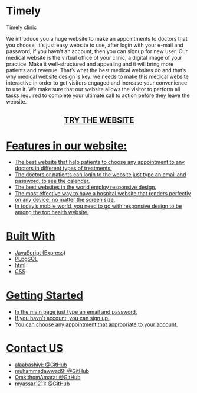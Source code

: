 # Timely
Timely clinic

   We introduce you a huge website to make an appointments to doctors that you choose, it's just easy website to use, after login with your e-mail
   and password, if you havn't an account, then you can signup for new user. 
   Our medical website is the virtual office of your clinic, a digital image of your practice. Make it well-structured and appealing and it will bring
   more patients and revenue. 
   That’s what the best medical websites do and that’s why medical website design is key. we needs to make this medical website interactive in order to get visitors
   engaged and increase your convenience to use it. 
   We make sure that our website allows the visitor to perform all tasks required to complete your ultimate call to action before they leave the website.
   
   <h2 align="center"><a href="https://quirky-bell-01e77b.netlify.app/login">TRY THE WEBSITE</h2>
        
   # Features in our website:
   - The best website that help patients to choose any appointment to any doctors in different types of treatments.
   - The doctors or patients can login to the website just type an email and password, to see the calender.
   - The best websites in the world employ responsive design.
   - The most effective way to have a hospital website that renders perfectly on any device, no matter the screen size.
   - In today’s mobile world, you need to go with responsive design to be among the top health website.
        
  # Built With
- JavaScript (Express)
- PLpgSQL
- html
- CSS

# Getting Started

- In the main page just type an email and password.
- If you havn't account, you can sign up.
- You can choose any appointment that appropriate to your account.

# Contact US

- alaabashiyi: @GitHub
- muhammadawwad9: @GitHub
- OmklthomAmara: @GitHub
- myassar1211: @GitHub

        


